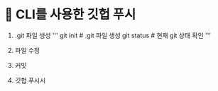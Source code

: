 :hamburger: CLI를 사용한 깃헙 푸시
=================================

1. .git 파일 생성
'''
git init          # .git 파일 생성
git status        # 현재 git 상태 확인 
'''

2. 파일 수정

3. 커밋

4. 깃헙 푸시시


